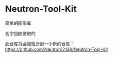 # Neutron-Tool-Kit

简单的图形库

名字是随便取的

此仓库将会被搬迁到一个新的仓库：https://github.com/Neutron12138/Neutron-Tool-Kit
